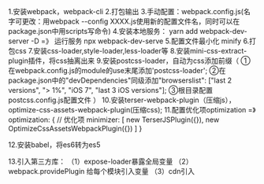 1.安装webpack，webpack-cli
2.打包输出
3.手动配置：webpack.config.js(名字可更改：用webpack --config XXXX.js使用新的配置文件名，同时可以在package.json中用scripts写命令)
4.安装本地服务：  yarn add webpack-dev-server -D =》 运行服务 npx webpack-dev-serve 
5.配置文件最小化 minify
6.打包css
7.安装css-loader,style-loader,less-loader等
8.安装mini-css-extract-plugin插件，将css抽离出来
9.安装postcss-loader，自动为css添加前缀（
  ①在webpack.config.js的module的use末尾添加'postcss-loader';
  ②在package.json中的"devDependencies"同级添加"browserslist": ["last 2 versions", "> 1%", "iOS 7", "last 3 iOS versions"];
  ③根目录配置postcss.config.js配置文件
  ）
10.安装terser-webpack-plugin（压缩js），optimize-css-assets-webpack-plugin(压缩css);
11.配置优化项optimization =》optimization: { // 优化项
    minimizer: [
      new TerserJSPlugin({}),
      new OptimizeCssAssetsWebpackPlugin({})
    ]
  }

12.安装babel，将es6转为es5

13.引入第三方库：
  （1）expose-loader暴露全局变量
  （2）webpack.providePlugin 给每个模块引入变量
  （3）cdn引入